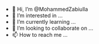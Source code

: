- 👋 Hi, I’m @MohammedZabiulla
- 👀 I’m interested in ...
- 🌱 I’m currently learning ...
- 💞️ I’m looking to collaborate on ...
- 📫 How to reach me ...

<!---
MohammedZabiulla/MohammedZabiulla is a ✨ special ✨ repository because its `README.md` (this file) appears on your GitHub profile.
You can click the Preview link to take a look at your changes.
--->
